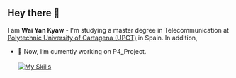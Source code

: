 ## Hey there 👋
I am **Wai Yan Kyaw** - I'm studying a master degree in Telecommunication at [Polytechnic University of Cartagena (UPCT)](https://www.upct.es/) in Spain. In addition, 
- 🔭 Now, I’m currently working on P4_Project.<br> <br>
 [![My Skills](https://skillicons.dev/icons?i=linux,aws,docker,kubernetes,py,ansible,git,gitlab,githubactions,grafana,jenkins)](https://skillicons.dev)

